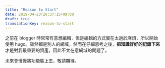 ```yaml
---
title: "Reason to Start"
date: 2019-04-23T20:37:15+09:00
draft: true
translationKey: reason-to-start
---
```


之前在 blogger 時常常有意想編輯，但是編輯的方式實在太過於麻煩，所以開始使用 hugo。雖然都是別人的網域，然而在仔細思考之後，**把知識好好的記錄下來**才是對我最重要的資產，因此不太在意網域的問題了。



未來會慢慢將功能裝上去，敬請期待。


